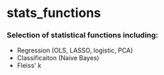 # stats_functions
### Selection of statistical functions including:

* Regression (OLS, LASSO, logistic, PCA)
* Classificaiton (Naive Bayes)
* Fleiss' k
